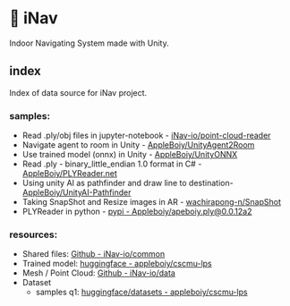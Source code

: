 # 🧭 iNav
Indoor Navigating System made with Unity.

## index
Index of data source for iNav project.

### samples:
- Read .ply/obj files in jupyter-notebook - [iNav-io/point-cloud-reader](https://github.com/iNav-io/point-cloud-reader)
- Navigate agent to room in Unity - [AppleBoiy/UnityAgent2Room](https://github.com/AppleBoiy/UnityAgent2Room)
- Use trained model (onnx) in Unity - [AppleBoiy/UnityONNX](https://github.com/AppleBoiy/UnityONNX)
- Read .ply - binary_little_endian 1.0 format in C# -  [AppleBoiy/PLYReader.net](https://github.com/AppleBoiy/PLYReader.net)
- Using unity AI as pathfinder and draw line to destination- [AppleBoiy/UnityAI-Pathfinder](https://github.com/AppleBoiy/UnityAI-Pathfinder)
- Taking SnapShot and Resize images in AR - [wachirapong-n/SnapShot](https://github.com/wachirapong-n/SnapShot)
- PLYReader in python - [pypi - Appleboiy/apeboiy.ply@0.0.12a2](https://pypi.org/project/apeboiy/)

### resources:
- Shared files: [Github - iNav-io/common](https://github.com/iNav-io/common)
- Trained model: [huggingface - appleboiy/cscmu-lps](https://huggingface.co/appleboiy/cscmu-lps)
- Mesh / Point Cloud: [Github - iNav-io/data](https://github.com/iNav-io/data)
- Dataset
    - samples q1: [huggingface/datasets - appleboiy/cscmu-lps](https://huggingface.co/datasets/appleboiy/cscmu-lps)
